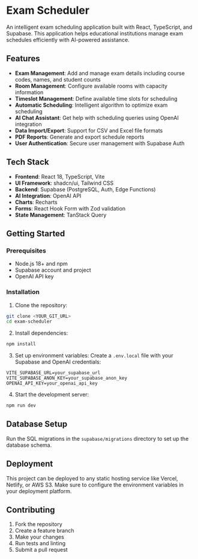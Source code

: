 # Exam Scheduler

An intelligent exam scheduling application built with React, TypeScript, and Supabase. This application helps educational institutions manage exam schedules efficiently with AI-powered assistance.

## Features

- **Exam Management**: Add and manage exam details including course codes, names, and student counts
- **Room Management**: Configure available rooms with capacity information
- **Timeslot Management**: Define available time slots for scheduling
- **Automatic Scheduling**: Intelligent algorithm to optimize exam scheduling
- **AI Chat Assistant**: Get help with scheduling queries using OpenAI integration
- **Data Import/Export**: Support for CSV and Excel file formats
- **PDF Reports**: Generate and export schedule reports
- **User Authentication**: Secure user management with Supabase Auth

## Tech Stack

- **Frontend**: React 18, TypeScript, Vite
- **UI Framework**: shadcn/ui, Tailwind CSS
- **Backend**: Supabase (PostgreSQL, Auth, Edge Functions)
- **AI Integration**: OpenAI API
- **Charts**: Recharts
- **Forms**: React Hook Form with Zod validation
- **State Management**: TanStack Query

## Getting Started

### Prerequisites

- Node.js 18+ and npm
- Supabase account and project
- OpenAI API key

### Installation

1. Clone the repository:
```bash
git clone <YOUR_GIT_URL>
cd exam-scheduler
```

2. Install dependencies:
```bash
npm install
```

3. Set up environment variables:
Create a `.env.local` file with your Supabase and OpenAI credentials:
```
VITE_SUPABASE_URL=your_supabase_url
VITE_SUPABASE_ANON_KEY=your_supabase_anon_key
OPENAI_API_KEY=your_openai_api_key
```

4. Start the development server:
```bash
npm run dev
```

## Database Setup

Run the SQL migrations in the `supabase/migrations` directory to set up the database schema.

## Deployment

This project can be deployed to any static hosting service like Vercel, Netlify, or AWS S3. Make sure to configure the environment variables in your deployment platform.

## Contributing

1. Fork the repository
2. Create a feature branch
3. Make your changes
4. Run tests and linting
5. Submit a pull request

